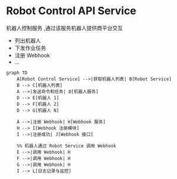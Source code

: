 # Robot Control API Service

机器人控制服务 ,通过该服务机器人提供商平台交互

- 列出机器人
- 下发作业任务
- 注册 Webhook
- ...

```mermaid
graph TD
    A[Robot Control Service] -->|获取机器人列表| B[Robot Service]
    B --> C[机器人列表]
    A -->|发送命令和任务| D[机器人服务]
    D --> E[机器人 1]
    D --> F[机器人 2]
    D --> G[机器人 N]
    
    A -->|注册 Webhook| H[Webhook 服务]
    H --> I[Webhook 注册模块]
    I -->|注册成功| J[Webhook 接口]

    %% 机器人通过 Robot Service 调用 Webhook
    E -->|调用 Webhook| H
    F -->|调用 Webhook| H
    G -->|调用 Webhook| H
    I --> L[日志记录与监控]

```